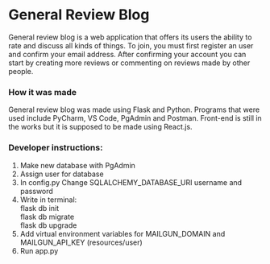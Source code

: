 # General Review Blog <br>
General review blog is a web application that offers its users the ability to rate and discuss all kinds of things.
To join, you must first register an user and confirm your email address. 
After confirming your account you can start by creating more reviews or commenting on
reviews made by other people.

### How it was made
General review blog was made using Flask and Python.
Programs that were used include PyCharm, VS Code, PgAdmin and Postman.
Front-end is still in the works but it is supposed to be made using React.js.


### Developer instructions: <br>
1. Make new database with PgAdmin <br>
2. Assign user for database <br>
3. In config.py Change SQLALCHEMY_DATABASE_URI username and password <br>
4. Write in terminal: <br>
      flask db init <br>
      flask db migrate <br>
      flask db upgrade <br>
5. Add virtual environment variables for MAILGUN_DOMAIN and MAILGUN_API_KEY (resources/user) <br>
6. Run app.py <br>

